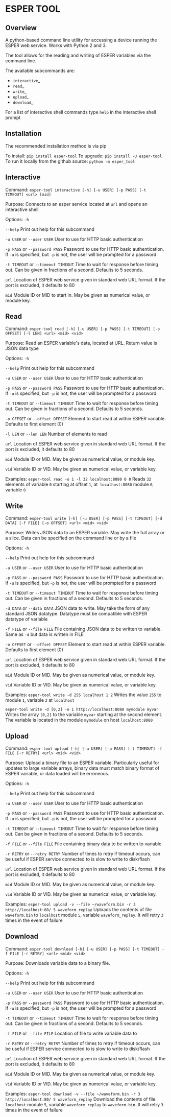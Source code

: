 
# ESPER TOOL

## Overview

A python-based command line utility for accessing a device running the ESPER web service. Works with Python 2 and 3.

The tool allows for the reading and writing of ESPER variables via the command line.

The available subcommands are:

- `interactive`_
- `read`_
- `write`_
- `upload`_
- `download`_

For a list of interactive shell commands type `help` in the interactive shell prompt

## Installation

The recommended installation method is via pip

  To install:
    `pip install esper-tool`
  To upgrade:
    `pip install -U esper-tool`
  To run it locally from the github source:
    `python -m esper_tool`

## Interactive

 Command:
  `esper-tool interactive [-h] [-u USER] [-p PASS] [-t TIMEOUT] <url> [mid]`

 Purpose:
  Connects to an esper service located at `url` and opens an interactive shell

 Options:
  `-h`

  `--help`
   Print out help for this subcommand

  `-u USER` or  `--user USER`
   User to use for HTTP basic authentication

  `-p PASS` or `--password PASS`
   Password to use for HTTP basic authentication. If `-u` is specified, but `-p` is not, the user will be prompted for a password

  `-t TIMEOUT` or `--timeout TIMEOUT`
   Time to wait for response before timing out. Can be given in fractions of a second. Defaults to 5 seconds.

  `url`
   Location of ESPER web service given in standard web URL format. If the port is excluded, it defaults to 80

  `mid`
   Module ID or MID to start in. May be given as numerical value, or module key.

## Read

 Command:
  `esper-tool read [-h] [-u USER] [-p PASS] [-t TIMEOUT] [-o OFFSET] [-l LEN] <url> <mid> <vid>`

 Purpose:
  Read an ESPER variable's data, located at URL. Return value is JSON data type

 Options:
  `-h`

  `--help`
   Print out help for this subcommand

  `-u USER` or  `--user USER`
   User to use for HTTP basic authentication

  `-p PASS` or `--password PASS`
   Password to use for HTTP basic authentication. If `-u` is specified, but `-p` is not, the user will be prompted for a password

  `-t TIMEOUT` or `--timeout TIMEOUT`
   Time to wait for response before timing out. Can be given in fractions of a second. Defaults to 5 seconds.

  `-o OFFSET` or `--offset OFFSET`
   Element to start read at within ESPER variable. Defaults to first element (0)

  `-l LEN` or `--len LEN`
   Number of elements to read

  `url`
   Location of ESPER web service given in standard web URL format. If the port is excluded, it defaults to 80

  `mid`
   Module ID or MID. May be given as numerical value, or module key.

  `vid`
   Variable ID or VID. May be given as numerical value, or variable key.

 Examples:
  `esper-tool read -o 1 -l 32 localhost:8080 0 0`
   Reads `32` elements of variable `0` starting at offset `1`, at` localhost:8080` module `0`, variable `0`

## Write

 Command:
  `esper-tool write [-h] [-u USER] [-p PASS] [-t TIMEOUT] [-d DATA] [-f FILE] [-o OFFSET] <url> <mid> <vid>`

 Purpose:
  Writes JSON data to an ESPER variable. May write the full array or a slice. Data can be specified on the command line or by a file

 Options:
  `-h`

  `--help`
   Print out help for this subcommand

  `-u USER` or  `--user USER`
   User to use for HTTP basic authentication

  `-p PASS` or `--password PASS`
   Password to use for HTTP basic authentication. If `-u` is specified, but `-p` is not, the user will be prompted for a password

  `-t TIMEOUT` or `--timeout TIMEOUT`
   Time to wait for response before timing out. Can be given in fractions of a second. Defaults to 5 seconds.

  `-d DATA` or `--data DATA`
   JSON data to write. May take the form of any standard JSON datatype. Datatype must be compatible with ESPER datatype of variable

  `-f FILE` or `--file FILE`
   File containing JSON data to be written to variable. Same as `-d` but data is written in FILE

  `-o OFFSET` or `--offset OFFSET`
   Element to start read at within ESPER variable. Defaults to first element (0)

  `url`
   Location of ESPER web service given in standard web URL format. If the port is excluded, it defaults to 80

  `mid`
   Module ID or MID. May be given as numerical value, or module key.

  `vid`
   Variable ID or VID. May be given as numerical value, or variable key.

 Examples:
  `esper-tool write -d 255 localhost 1 2`
   Writes the value `255` to module `1`, variable `2` at `localhost`

  `esper-tool write -d [0,2] -o 1 http://localhost:8080 mymodule myvar`
   Writes the array `[0,2]` to the variable `myvar` starting at the second element. The variable is located in the module `mymodule` on host `localhost:8080`

## Upload


 Command:
  `esper-tool upload [-h] [-u USER] [-p PASS] [-t TIMEOUT] -f FILE [-r RETRY] <url> <mid> <vid>`

 Purpose:
  Upload a binary file to an ESPER variable. Particularly useful for updates to large variable arrays, binary data must match binary format of ESPER variable, or data loaded will be erroneous.

 Options:
  `-h`

  `--help`
   Print out help for this subcommand

  `-u USER` or  `--user USER`
   User to use for HTTP basic authentication

  `-p PASS` or `--password PASS`
   Password to use for HTTP basic authentication. If `-u` is specified, but `-p` is not, the user will be prompted for a password

  `-t TIMEOUT` or `--timeout TIMEOUT`
   Time to wait for response before timing out. Can be given in fractions of a second. Defaults to 5 seconds.

  `-f FILE` or `--file FILE`
   File containing binary data to be written to variable

  `-r RETRY` or `--retry RETRY`
   Number of times to retry if timeout occurs, can be useful if ESPER service connected to is slow to write to disk/flash

  `url`
   Location of ESPER web service given in standard web URL format. If the port is excluded, it defaults to 80

  `mid`
   Module ID or MID. May be given as numerical value, or module key.

  `vid`
   Variable ID or VID. May be given as numerical value, or variable key.

 Examples:
  `esper-tool upload -v --file ~/waveform.bin -r 3 http://localhost:80/ 5 waveform_replay`
   Uploads the contents of file `waveform.bin` to `localhost` module `5`, variable `waveform_replay`. It will retry `3` times in the event of failure

## Download

 Command:
  `esper-tool download [-h] [-u USER] [-p PASS] [-t TIMEOUT] -f FILE [-r RETRY] <url> <mid> <vid>`

 Purpose:
  Downloads variable data to a binary file.

 Options:
  `-h`

  `--help`
   Print out help for this subcommand

  `-u USER` or  `--user USER`
   User to use for HTTP basic authentication

  `-p PASS` or `--password PASS`
   Password to use for HTTP basic authentication. If `-u` is specified, but `-p` is not, the user will be prompted for a password

  `-t TIMEOUT` or `--timeout TIMEOUT`
   Time to wait for response before timing out. Can be given in fractions of a second. Defaults to 5 seconds.

  `-f FILE` or `--file FILE`
   Location of file to write variable data to

  `-r RETRY` or `--retry RETRY`
   Number of times to retry if timeout occurs, can be useful if ESPER service connected to is slow to write to disk/flash

  `url`
   Location of ESPER web service given in standard web URL format. If the port is excluded, it defaults to 80

  `mid`
   Module ID or MID. May be given as numerical value, or module key.

  `vid`
   Variable ID or VID. May be given as numerical value, or variable key.

 Examples:
  `esper-tool download -v --file ~/waveform.bin -r 3 http://localhost:80/ 5 waveform_replay`
   Download the contents of file `localhost` module `5`, variable `waveform_replay` to `waveform.bin`. It will retry `3` times in the event of failure

